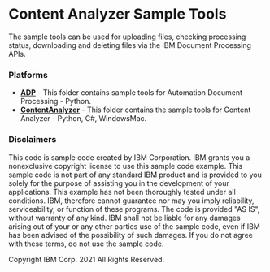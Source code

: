 # Content Analyzer Sample Tools

The sample tools can be used for uploading files, checking processing status, downloading and deleting files via the IBM Document Processing APIs.

### Platforms
+ [**ADP**](ADP/Python) - This folder contains sample tools for Automation Document Processing - Python.
+ [**ContentAnalyzer**](ContentAnalyzer) - This folder contains the sample tools for Content Analyzer - Python, C#, WindowsMac.

### Disclaimers
This code is sample code created by IBM Corporation. IBM grants you a nonexclusive copyright license to use this sample code example. This sample code is not part of any standard IBM product and is provided to you solely for the purpose of assisting you in the development of your applications. This example has not been thoroughly tested under all conditions. IBM, therefore cannot guarantee nor may you imply reliability, serviceability, or function of these programs. The code is provided "AS IS", without warranty of any kind. IBM shall not be liable for any damages arising out of your or any other parties use of the sample code, even if IBM has been advised of the possibility of such damages. If you do not agree with these terms, do not use the sample code.

Copyright IBM Corp. 2021 All Rights Reserved.
